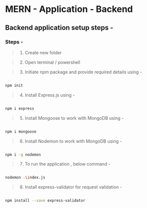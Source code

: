 # MERN - Application - Backend

## Backend application setup steps - 

### Steps -

> 1. Create new folder

> 2. Open terminal / powershell

> 3. Initiate npm package and provide required details using -

```sh

npm init

```

> 4. Install Express.js using - 

```sh

npm i express

```

> 5. Install Mongoose to work with MongoDB using - 

```sh

npm i mongoose

```

> 6. Install Nodemon to work with MongoDB using - 

```sh

npm i -g nodemon

```

> 7. To run the application , below command - 

```sh

nodemon .\index.js

```

> 8. Install express-validator for request validation - 

```sh

npm install --save express-validator 

```